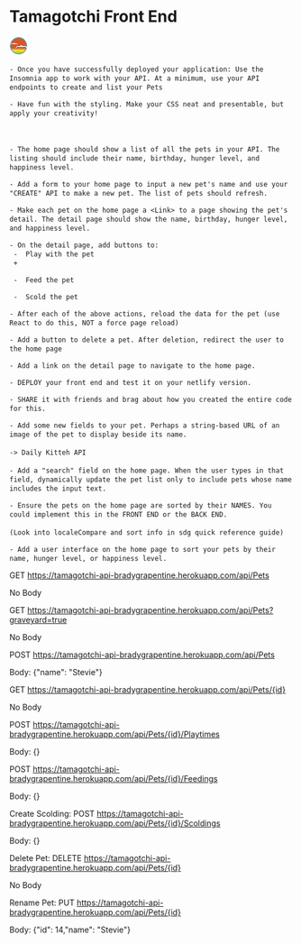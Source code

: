 # Tamagotchi Front End

![SDG](./docs/button.png)

    - Once you have successfully deployed your application: Use the Insomnia app to work with your API. At a minimum, use your API endpoints to create and list your Pets

<!-- Explorer Mode -->

    - Have fun with the styling. Make your CSS neat and presentable, but apply your creativity!



    - The home page should show a list of all the pets in your API. The listing should include their name, birthday, hunger level, and happiness level.

<!-- DONE     -->

    - Add a form to your home page to input a new pet's name and use your "CREATE" API to make a new pet. The list of pets should refresh.

<!-- DONE     -->

    - Make each pet on the home page a <Link> to a page showing the pet's detail. The detail page should show the name, birthday, hunger level, and happiness level.

<!-- DONE     -->

    - On the detail page, add buttons to:
     -  Play with the pet
     +

<!-- DONE     -->

     -  Feed the pet

<!-- DONE     -->

     -  Scold the pet

<!-- DONE     -->

    - After each of the above actions, reload the data for the pet (use React to do this, NOT a force page reload)

<!-- DONE     -->

    - Add a button to delete a pet. After deletion, redirect the user to the home page

<!-- DONE     -->

    - Add a link on the detail page to navigate to the home page.

<!-- DONE     -->

    - DEPLOY your front end and test it on your netlify version.

<!-- DONE     -->

    - SHARE it with friends and brag about how you created the entire code for this.

<!-- Adventure Mode -->

    - Add some new fields to your pet. Perhaps a string-based URL of an image of the pet to display beside its name.

    -> Daily Kitteh API

    - Add a "search" field on the home page. When the user types in that field, dynamically update the pet list only to include pets whose name includes the input text.

<!-- DONE     -->

    - Ensure the pets on the home page are sorted by their NAMES. You could implement this in the FRONT END or the BACK END.

    (Look into localeCompare and sort info in sdg quick reference guide)

<!-- DONE     -->

<!-- Epic Mode -->

    - Add a user interface on the home page to sort your pets by their name, hunger level, or happiness level.

<!-- DONE -->
<!-- add reverse order button and reverse to state to toggle between ascending and descending -->

<!-- DONE -->

<!-- Jump into back end and add death date, expand on causes of death -->
<!-- Ask about updating page with user action -->

<!----------------------------->
<!----------------------------->

GET
https://tamagotchi-api-bradygrapentine.herokuapp.com/api/Pets

No Body

<!----------------------------->
<!----------------------------->

GET
https://tamagotchi-api-bradygrapentine.herokuapp.com/api/Pets?graveyard=true

No Body

<!----------------------------->
<!----------------------------->

POST
https://tamagotchi-api-bradygrapentine.herokuapp.com/api/Pets

Body: {"name": "Stevie"}

<!----------------------------->
<!----------------------------->

GET
https://tamagotchi-api-bradygrapentine.herokuapp.com/api/Pets/{id}

No Body

<!----------------------------->
<!----------------------------->

POST
https://tamagotchi-api-bradygrapentine.herokuapp.com/api/Pets/{id}/Playtimes

Body: {}

<!----------------------------->
<!----------------------------->

POST
https://tamagotchi-api-bradygrapentine.herokuapp.com/api/Pets/{id}/Feedings

Body: {}

<!----------------------------->
<!----------------------------->

Create Scolding:
POST
https://tamagotchi-api-bradygrapentine.herokuapp.com/api/Pets/{id}/Scoldings

Body: {}

<!----------------------------->
<!----------------------------->

Delete Pet:
DELETE
https://tamagotchi-api-bradygrapentine.herokuapp.com/api/Pets/{id}

No Body

<!----------------------------->
<!----------------------------->

Rename Pet:
PUT
https://tamagotchi-api-bradygrapentine.herokuapp.com/api/Pets/{id}

Body: {"id": 14,"name": "Stevie"}

<!----------------------------->

  <!-- 
  public class Pet
    { // add JSON properties
        public int Id { get; set; }
        public string Name { get; set; }
        public DateTime Birthday { get; set; }
        public int HungerLevel { get; set; }
        public int HappinessLevel { get; set; }
        public DateTime LastInteractedWithDate { get; set; }
        public Boolean IsDead
        {
            get
            {
                if (LastInteractedWithDate.AddDays(3) <= DateTime.Now || HungerLevel >= 15)
                {
                    return true;
                }
                else
                {
                    return false;
                }
            }
        }
        public string Description()
        {
            return $"{Id}: Name ~ {Name} Happiness Level ~ {HappinessLevel} Hunger Level ~ {HungerLevel} Birthday ~ {Birthday} Last Interaction Date ~ {LastInteractedWithDate} Dead? ~ {IsDead}";
        }
    }
